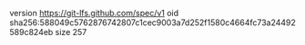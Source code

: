 version https://git-lfs.github.com/spec/v1
oid sha256:588049c5762876742807c1cec9003a7d252f1580c4664fc73a24492589c824eb
size 257
